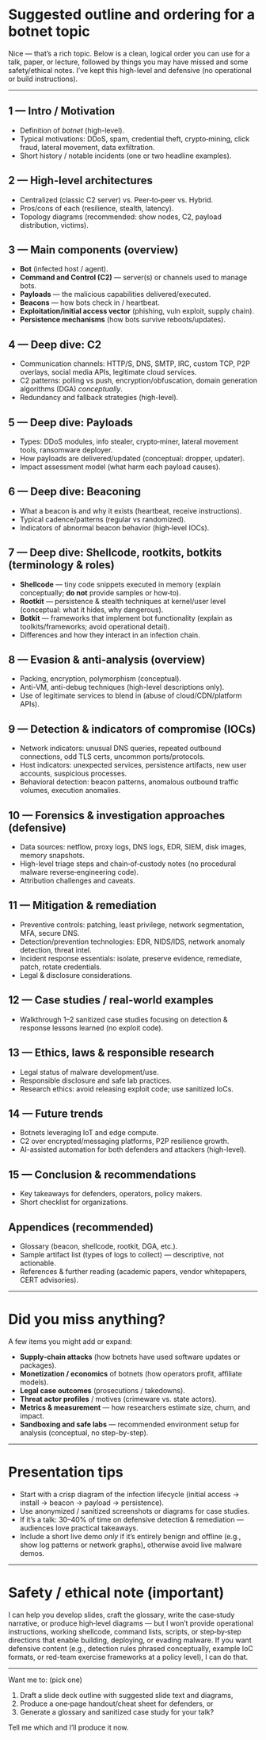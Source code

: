 # Suggested outline and ordering for a botnet topic

Nice — that’s a rich topic. Below is a clean, logical order you can use for a talk, paper, or lecture, followed by things you may have missed and some safety/ethical notes. I’ve kept this high-level and defensive (no operational or build instructions).

---

## 1 — Intro / Motivation

* Definition of *botnet* (high-level).
* Typical motivations: DDoS, spam, credential theft, crypto‑mining, click fraud, lateral movement, data exfiltration.
* Short history / notable incidents (one or two headline examples).

## 2 — High-level architectures

* Centralized (classic C2 server) vs. Peer‑to‑peer vs. Hybrid.
* Pros/cons of each (resilience, stealth, latency).
* Topology diagrams (recommended: show nodes, C2, payload distribution, victims).

## 3 — Main components (overview)

* **Bot** (infected host / agent).
* **Command and Control (C2)** — server(s) or channels used to manage bots.
* **Payloads** — the malicious capabilities delivered/executed.
* **Beacons** — how bots check in / heartbeat.
* **Exploitation/initial access vector** (phishing, vuln exploit, supply chain).
* **Persistence mechanisms** (how bots survive reboots/updates).

## 4 — Deep dive: C2

* Communication channels: HTTP/S, DNS, SMTP, IRC, custom TCP, P2P overlays, social media APIs, legitimate cloud services.
* C2 patterns: polling vs push, encryption/obfuscation, domain generation algorithms (DGA) *conceptually*.
* Redundancy and fallback strategies (high-level).

## 5 — Deep dive: Payloads

* Types: DDoS modules, info stealer, crypto‑miner, lateral movement tools, ransomware deployer.
* How payloads are delivered/updated (conceptual: dropper, updater).
* Impact assessment model (what harm each payload causes).

## 6 — Deep dive: Beaconing

* What a beacon is and why it exists (heartbeat, receive instructions).
* Typical cadence/patterns (regular vs randomized).
* Indicators of abnormal beacon behavior (high‑level IOCs).

## 7 — Deep dive: Shellcode, rootkits, botkits (terminology & roles)

* **Shellcode** — tiny code snippets executed in memory (explain conceptually; **do not** provide samples or how‑to).
* **Rootkit** — persistence & stealth techniques at kernel/user level (conceptual: what it hides, why dangerous).
* **Botkit** — frameworks that implement bot functionality (explain as toolkits/frameworks; avoid operational detail).
* Differences and how they interact in an infection chain.

## 8 — Evasion & anti‑analysis (overview)

* Packing, encryption, polymorphism (conceptual).
* Anti-VM, anti-debug techniques (high-level descriptions only).
* Use of legitimate services to blend in (abuse of cloud/CDN/platform APIs).

## 9 — Detection & indicators of compromise (IOCs)

* Network indicators: unusual DNS queries, repeated outbound connections, odd TLS certs, uncommon ports/protocols.
* Host indicators: unexpected services, persistence artifacts, new user accounts, suspicious processes.
* Behavioral detection: beacon patterns, anomalous outbound traffic volumes, execution anomalies.

## 10 — Forensics & investigation approaches (defensive)

* Data sources: netflow, proxy logs, DNS logs, EDR, SIEM, disk images, memory snapshots.
* High-level triage steps and chain‑of‑custody notes (no procedural malware reverse‑engineering code).
* Attribution challenges and caveats.

## 11 — Mitigation & remediation

* Preventive controls: patching, least privilege, network segmentation, MFA, secure DNS.
* Detection/prevention technologies: EDR, NIDS/IDS, network anomaly detection, threat intel.
* Incident response essentials: isolate, preserve evidence, remediate, patch, rotate credentials.
* Legal & disclosure considerations.

## 12 — Case studies / real-world examples

* Walkthrough 1–2 sanitized case studies focusing on detection & response lessons learned (no exploit code).

## 13 — Ethics, laws & responsible research

* Legal status of malware development/use.
* Responsible disclosure and safe lab practices.
* Research ethics: avoid releasing exploit code; use sanitized IoCs.

## 14 — Future trends

* Botnets leveraging IoT and edge compute.
* C2 over encrypted/messaging platforms, P2P resilience growth.
* AI-assisted automation for both defenders and attackers (high-level).

## 15 — Conclusion & recommendations

* Key takeaways for defenders, operators, policy makers.
* Short checklist for organizations.

## Appendices (recommended)

* Glossary (beacon, shellcode, rootkit, DGA, etc.).
* Sample artifact list (types of logs to collect) — descriptive, not actionable.
* References & further reading (academic papers, vendor whitepapers, CERT advisories).

---

# Did you miss anything?

A few items you might add or expand:

* **Supply‑chain attacks** (how botnets have used software updates or packages).
* **Monetization / economics** of botnets (how operators profit, affiliate models).
* **Legal case outcomes** (prosecutions / takedowns).
* **Threat actor profiles** / motives (crimeware vs. state actors).
* **Metrics & measurement** — how researchers estimate size, churn, and impact.
* **Sandboxing and safe labs** — recommended environment setup for analysis (conceptual, no step-by-step).

---

# Presentation tips

* Start with a crisp diagram of the infection lifecycle (initial access → install → beacon → payload → persistence).
* Use anonymized / sanitized screenshots or diagrams for case studies.
* If it’s a talk: 30–40% of time on defensive detection & remediation — audiences love practical takeaways.
* Include a short live demo *only* if it’s entirely benign and offline (e.g., show log patterns or network graphs), otherwise avoid live malware demos.

---

# Safety / ethical note (important)

I can help you develop slides, craft the glossary, write the case‑study narrative, or produce high‑level diagrams — but I won’t provide operational instructions, working shellcode, command lists, scripts, or step‑by‑step directions that enable building, deploying, or evading malware. If you want defensive content (e.g., detection rules phrased conceptually, example IoC formats, or red-team exercise frameworks at a policy level), I can do that.

---

Want me to: (pick one)

1. Draft a slide deck outline with suggested slide text and diagrams,
2. Produce a one‑page handout/cheat sheet for defenders, or
3. Generate a glossary and sanitized case study for your talk?

Tell me which and I’ll produce it now.
